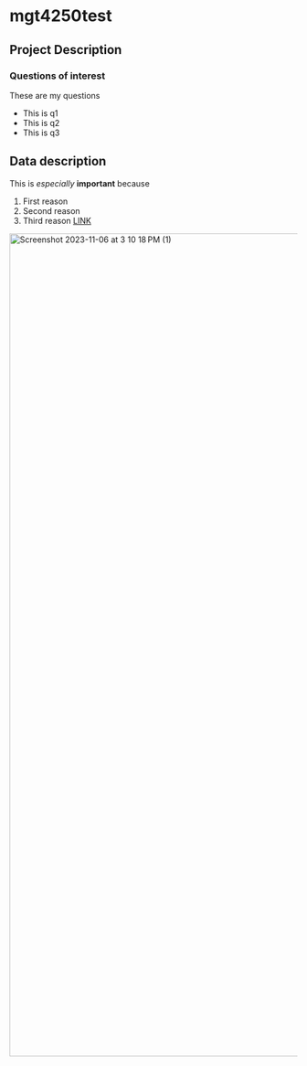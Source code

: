 # mgt4250test

## Project Description
### Questions of interest
These are my questions
- This is q1
- This is q2
- This is q3

## Data description
This is *especially* **important** because 
1. First reason
2. Second reason
3. Third reason [LINK](www.elon.edu)

<img width="1440" alt="Screenshot 2023-11-06 at 3 10 18 PM (1)" src="https://github.com/caries32/mgt4250test/assets/133187234/57a231c3-a4c9-4f6c-9ea7-e28543c33b64">
